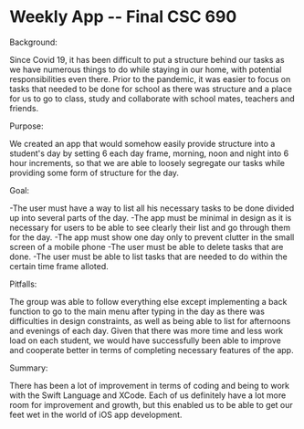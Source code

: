 # Weekly App -- Final CSC 690

Background: 

Since Covid 19, it has been difficult to put a structure behind our tasks as we have numerous things to do while staying in our home, with potential responsibilities even there. Prior to the pandemic, it was easier to focus on tasks that needed to be done for school as there was structure and a place for us to go to class, study and collaborate with school mates, teachers and friends. 

Purpose: 

We created an app that would somehow easily provide structure into a student's day by setting 6 each day frame, morning, noon and night into 6 hour increments, so that we are able to loosely segregate our tasks while providing some form of structure for the day. 

Goal: 

-The user must have a way to list all his necessary tasks to be done divided up into several parts of the day. 
-The app must be minimal in design as it is necessary for users to be able to see clearly their list and go through them for the day. 
-The app must show one day only to prevent clutter in the small screen of a mobile phone
-The user must be able to delete tasks that are done. 
-The user must be able to list tasks that are needed to do within the certain time frame alloted. 

Pitfalls: 

The group was able to follow everything else except implementing a back function to go to the main menu after typing in the day as there was difficulties in design constraints, as well as being able to list for afternoons and evenings of each day. Given that there was more time and less work load on each student, we would have successfully been able to improve and cooperate better in terms of completing necessary features of the app.

Summary: 

There has been a lot of improvement in terms of coding and being to work with the Swift Language and XCode. Each of us definitely have a lot more room for improvement and growth, but this enabled us to be able to get our feet wet in the world of iOS app development. 




